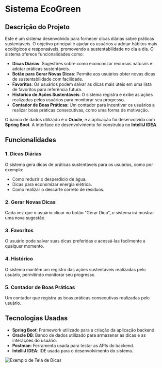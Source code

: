 # Sistema EcoGreen

## Descrição do Projeto

Este é um sistema desenvolvido para fornecer dicas diárias sobre práticas sustentáveis. O objetivo principal é ajudar os usuários a adotar hábitos mais ecológicos e responsáveis, promovendo a sustentabilidade no dia a dia. O sistema oferece funcionalidades como:

- **Dicas Diárias**: Sugestões sobre como economizar recursos naturais e adotar práticas sustentáveis.
- **Botão para Gerar Novas Dicas**: Permite aos usuários obter novas dicas de sustentabilidade com facilidade.
- **Favoritos**: Os usuários podem salvar as dicas mais úteis em uma lista de favoritos para referência futura.
- **Histórico de Ações Sustentáveis**: O sistema registra e exibe as ações realizadas pelos usuários para monitorar seu progresso.
- **Contador de Boas Práticas**: Um contador para incentivar os usuários a realizar boas práticas consecutivas, como uma forma de motivação.

O banco de dados utilizado é o **Oracle**, e a aplicação foi desenvolvida com **Spring Boot**. A interface de desenvolvimento foi construída no **IntelliJ IDEA**.

## Funcionalidades

### 1. **Dicas Diárias**
O sistema gera dicas de práticas sustentáveis para os usuários, como por exemplo:
- Como reduzir o desperdício de água.
- Dicas para economizar energia elétrica.
- Como realizar o descarte correto de resíduos.

### 2. **Gerar Novas Dicas**
Cada vez que o usuário clicar no botão "Gerar Dica", o sistema irá mostrar uma nova sugestão.

### 3. **Favoritos**
O usuário pode salvar suas dicas preferidas e acessá-las facilmente a qualquer momento.

### 4. **Histórico**
O sistema mantém um registro das ações sustentáveis realizadas pelo usuário, permitindo monitorar seu progresso.

### 5. **Contador de Boas Práticas**
Um contador que registra as boas práticas consecutivas realizadas pelo usuário.

## Tecnologias Usadas

- **Spring Boot**: Framework utilizado para a criação da aplicação backend.
- **Oracle DB**: Banco de dados utilizado para armazenar as dicas e as interações do usuário.
- **Postman**: Ferramenta usada para testar as APIs do backend.
- **IntelliJ IDEA**: IDE usada para o desenvolvimento do sistema.

![Exemplo de Tela de Dicas](https://via.placeholder.com/600x400.png?text=Tela+de+Dicas)
